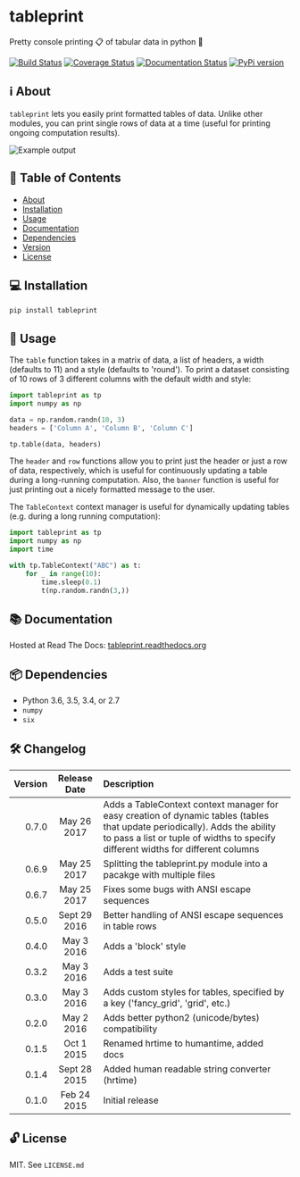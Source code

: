 # tableprint
Pretty console printing :clipboard: of tabular data in python :snake:

[![Build Status](https://travis-ci.org/nirum/tableprint.svg?branch=master)](https://travis-ci.org/nirum/tableprint)
[![Coverage Status](https://codecov.io/gh/nirum/tableprint/branch/master/graph/badge.svg)](https://codecov.io/gh/nirum/tableprint)
[![Documentation Status](https://readthedocs.org/projects/tableprint/badge/?version=latest)](https://tableprint.readthedocs.io/?badge=latest)
[![PyPi version](https://img.shields.io/pypi/v/tableprint.svg)](https://pypi.python.org/pypi/tableprint)

## ℹ︎ About
`tableprint` lets you easily print formatted tables of data.
Unlike other modules, you can print single rows of data at a time (useful for printing ongoing computation results).

![Example output](https://raw.githubusercontent.com/nirum/tableprint/master/example.png)

## 🔎 Table of Contents

  * [About](#about)
  * [Installation](#installation)
  * [Usage](#usage)
  * [Documentation](#documentation)
  * [Dependencies](#dependencies)
  * [Version](#version)
  * [License](#license)

## 💻 Installation
```bash
pip install tableprint
```

## 🏃 Usage
The `table` function takes in a matrix of data, a list of headers, a width (defaults to 11) and a style (defaults to 'round'). To print a dataset consisting of 10 rows of 3 different columns with the default width and style:
```python
import tableprint as tp
import numpy as np

data = np.random.randn(10, 3)
headers = ['Column A', 'Column B', 'Column C']

tp.table(data, headers)
```
The `header` and `row` functions allow you to print just the header or just a row of data, respectively, which is useful for continuously updating a table during a long-running computation. Also, the `banner` function is useful for just printing out a nicely formatted message to the user.

The `TableContext` context manager is useful for dynamically updating tables (e.g. during a long running computation):
```python
import tableprint as tp
import numpy as np
import time

with tp.TableContext("ABC") as t:
    for _ in range(10):
        time.sleep(0.1)
        t(np.random.randn(3,))
```

## 📚 Documentation
Hosted at Read The Docs: [tableprint.readthedocs.org](http://tableprint.readthedocs.org)

## 📦 Dependencies
- Python 3.6, 3.5, 3.4, or 2.7
- `numpy`
- `six`

## 🛠 Changelog
| Version | Release Date | Description |
|    ---: |      :---:   | :---        |
| 0.7.0 | May 26 2017 | Adds a TableContext context manager for easy creation of dynamic tables (tables that update periodically). Adds the ability to pass a list or tuple of widths to specify different widths for different columns
| 0.6.9 | May 25 2017 | Splitting the tableprint.py module into a pacakge with multiple files
| 0.6.7 | May 25 2017 | Fixes some bugs with ANSI escape sequences
| 0.5.0 | Sept 29 2016 | Better handling of ANSI escape sequences in table rows
| 0.4.0 | May 3 2016 | Adds a 'block' style
| 0.3.2 | May 3 2016 | Adds a test suite
| 0.3.0 | May 3 2016 | Adds custom styles for tables, specified by a key ('fancy_grid', 'grid', etc.)
| 0.2.0 | May 2 2016 | Adds better python2 (unicode/bytes) compatibility
| 0.1.5 | Oct 1 2015 | Renamed hrtime to humantime, added docs
| 0.1.4 | Sept 28 2015 | Added human readable string converter (hrtime)
| 0.1.0 | Feb 24 2015 | Initial release

## 🔓 License
MIT. See `LICENSE.md`
